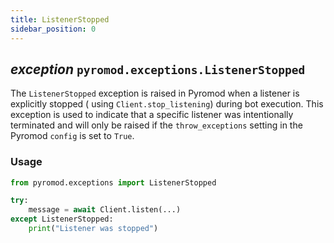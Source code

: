 ```yaml
---
title: ListenerStopped
sidebar_position: 0
---
```


## *exception* `pyromod.exceptions.ListenerStopped`

The `ListenerStopped` exception is raised in Pyromod when a listener is explicitly stopped (
using `Client.stop_listening`) during bot execution. This
exception is used to indicate that a specific listener was intentionally terminated and will only be raised if
the `throw_exceptions` setting in the Pyromod `config` is set to `True`.

### Usage

```python
from pyromod.exceptions import ListenerStopped

try:
    message = await Client.listen(...)
except ListenerStopped:
    print("Listener was stopped")
```
